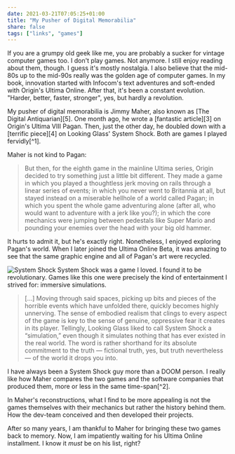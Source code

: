 ```yaml
---
date: 2021-03-21T07:05:25+01:00
title: "My Pusher of Digital Memorabilia"
share: false
tags: ["links", "games"]
---
```

If you are a grumpy old geek like me, you are probably a sucker for vintage
computer games too. I don't play games. Not anymore. I still enjoy reading
about them, though. I guess it's mostly nostalgia. I also believe that the
mid-80s up to the mid-90s really was the golden age of computer games. In my
book, innovation started with Infocom's text adventures and soft-ended with
Origin's Ultima Online. After that, it's been a constant evolution. "Harder,
better, faster, stronger", yes, but hardly a revolution.

My pusher of digital memorabilia is Jimmy Maher, also known as [The Digital
Antiquarian][5]. One month ago, he wrote a [fantastic article][3] on Origin's
Ultima VIII Pagan. Then, just the other day, he doubled down with a [terrific
piece][4] on Looking Glass' System Shock. Both are games I played fervidly[^1]. 

Maher is not kind to Pagan:

> But then, for the eighth game in the mainline Ultima series, Origin decided
> to try something just a little bit different. They made a game in which you
> played a thoughtless jerk moving on rails through a linear series of events;
> in which you never went to Britannia at all, but stayed instead on
> a miserable hellhole of a world called Pagan; in which you spent the whole
> game adventuring alone (after all, who would want to adventure with a jerk
> like you?); in which the core mechanics were jumping between pedestals like
> Super Mario and pounding your enemies over the head with your big old hammer.

It hurts to admit it, but he's exactly right. Nonetheless, I enjoyed exploring
Pagan's world. When I later joined the Ultima Online Beta, it was amazing to
see that the same graphic engine and all of Pagan's art were recycled. 

![System Shock](/images/system-shock.jpg#right)
System Shock was a game I loved. I found it to be revolutionary. Games like
this one were precisely the kind of entertainment I strived for: immersive
simulations. 

> [...] Moving through said spaces, picking up bits and pieces of the horrible
> events which have unfolded there, quickly becomes highly unnerving. The sense
> of embodied realism that clings to every aspect of the game is key to the
> sense of genuine, oppressive fear it creates in its player. Tellingly,
> Looking Glass liked to call System Shock a “simulation,” even though it
> simulates nothing that has ever existed in the real world. The word is rather
> shorthand for its absolute commitment to the truth — fictional truth, yes,
> but truth nevertheless — of the world it drops you into.

I have always been a System Shock guy more than a DOOM person. I really like
how Maher compares the two games and the software companies that produced them,
more or less in the same time-span[^2]. 

In Maher's reconstructions, what I find to be more appealing is not the games
themselves with their mechanics but rather the history behind them. How the
dev-team conceived and then developed their projects.

After so many years, I am thankful to Maher for bringing these two games back
to memory. Now, I am impatiently waiting for his Ultima Online installment.
I know it *must* be on his list, right?

